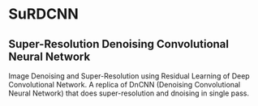 # SuRDCNN
## Super-Resolution Denoising Convolutional Neural Network
Image Denoising and Super-Resolution using Residual Learning of Deep Convolutional Network. A replica of DnCNN (Denoising Convolutional Neural Network) that does super-resolution and dnoising in single pass.
